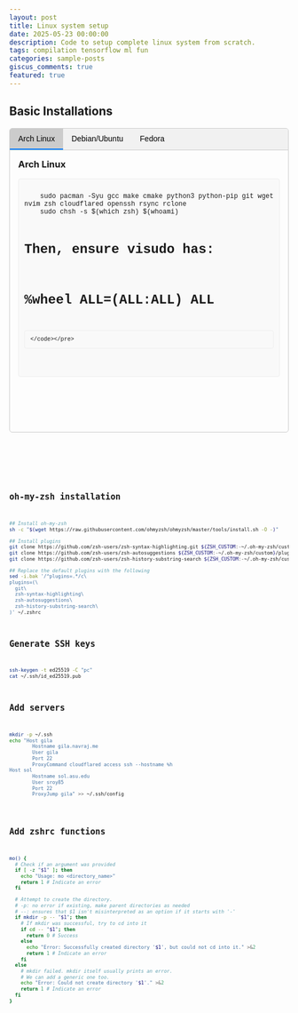 ```yaml
---
layout: post
title: Linux system setup
date: 2025-05-23 00:00:00
description: Code to setup complete linux system from scratch.
tags: compilation tensorflow ml fun
categories: sample-posts
giscus_comments: true
featured: true
---
```


## Basic Installations

<div class="tabs-container">
  <div class="tab-buttons">
    <button class="tab-button active" onclick="openTab(event, 'arch')">Arch Linux</button>
    <button class="tab-button" onclick="openTab(event, 'debian')">Debian/Ubuntu</button>
    <button class="tab-button" onclick="openTab(event, 'fedora')">Fedora</button>
  </div>

  <div id="arch" class="tab-content" style="display:block;">
    <h3>Arch Linux</h3>
    <pre><code class="language-bash">
    sudo pacman -Syu gcc make cmake python3 python-pip git wget nvim zsh cloudflared openssh rsync rclone
    sudo chsh -s $(which zsh) $(whoami)

# Then, ensure visudo has:
# %wheel ALL=(ALL:ALL) ALL
    </code></pre>
  </div>

  <div id="debian" class="tab-content">
    <h3>Debian / Ubuntu</h3>
    <pre><code class="language-bash">
# To add 'myuser' to the 'sudo' group
sudo usermod -aG sudo myuser
    </code></pre>
  </div>

  <div id="fedora" class="tab-content">
    <h3>Fedora / RHEL / CentOS</h3>
    <pre><code class="language-bash">
# To add 'myuser' to the 'wheel' group
sudo usermod -aG wheel myuser

# Typically, wheel group is already configured in /etc/sudoers
    </code></pre>
  </div>
</div>

<style>
  .tabs-container {
    border: 1px solid #ccc;
    border-radius: 5px;
    overflow: hidden; /* To contain floated elements or for border-radius */
    margin-bottom: 20px;
  }
  .tab-buttons {
    background-color: #f1f1f1;
    overflow: hidden; /* Clear floats */
    border-bottom: 1px solid #ccc;
  }
  .tab-button {
    background-color: inherit;
    float: left;
    border: none;
    outline: none;
    cursor: pointer;
    padding: 10px 15px;
    transition: 0.3s;
    font-size: 1em;
  }
  .tab-button:hover {
    background-color: #ddd;
  }
  .tab-button.active {
    background-color: #ccc;
    border-bottom: 2px solid #007bff; /* Or your preferred active color */
  }
  .tab-content {
    display: none;
    padding: 15px;
    border-top: none;
  }
  .tab-content h3 {
    margin-top: 0;
  }
  /* Style for code blocks within tabs if needed */
  .tab-content pre {
    background-color: #f9f9f9;
    border: 1px solid #eee;
    padding: 10px;
    border-radius: 4px;
    overflow-x: auto; /* For horizontal scrolling of long code lines */
  }
  .tab-content code {
    font-family: Consolas, "Courier New", monospace;
  }
</style>

<script>
  function openTab(evt, osName) {
    var i, tabcontent, tabbuttons;
    // Get all elements with class="tab-content" and hide them
    tabcontent = document.getElementsByClassName("tab-content");
    for (i = 0; i < tabcontent.length; i++) {
      tabcontent[i].style.display = "none";
    }

    // Get all elements with class="tab-button" and remove the class "active"
    tabbuttons = document.getElementsByClassName("tab-button");
    for (i = 0; i < tabbuttons.length; i++) {
      tabbuttons[i].className = tabbuttons[i].className.replace(" active", "");
    }

    // Show the current tab, and add an "active" class to the button that opened the tab
    document.getElementById(osName).style.display = "block";
    evt.currentTarget.className += " active";
  }

  // Optional: Open the first tab by default if no other logic handles it
  // document.addEventListener('DOMContentLoaded', function() {
  //   if (document.querySelector('.tab-button')) {
  //      document.querySelector('.tab-button').click();
  //   }
  // });
</script>

## oh-my-zsh installation
```bash
## Install oh-my-zsh
sh -c "$(wget https://raw.githubusercontent.com/ohmyzsh/ohmyzsh/master/tools/install.sh -O -)"

## Install plugins
git clone https://github.com/zsh-users/zsh-syntax-highlighting.git ${ZSH_CUSTOM:-~/.oh-my-zsh/custom}/plugins/zsh-syntax-highlighting
git clone https://github.com/zsh-users/zsh-autosuggestions ${ZSH_CUSTOM:-~/.oh-my-zsh/custom}/plugins/zsh-autosuggestions
git clone https://github.com/zsh-users/zsh-history-substring-search ${ZSH_CUSTOM:-~/.oh-my-zsh/custom}/plugins/zsh-history-substring-search

## Replace the default plugins with the following
sed -i.bak '/^plugins=.*/c\
plugins=(\
  git\
  zsh-syntax-highlighting\
  zsh-autosuggestions\
  zsh-history-substring-search\
)' ~/.zshrc
```

## Generate SSH keys
```bash
ssh-keygen -t ed25519 -C "pc"
cat ~/.ssh/id_ed25519.pub
```

## Add servers
```bash
mkdir -p ~/.ssh
echo "Host gila
        Hostname gila.navraj.me
        User gila
        Port 22
        ProxyCommand cloudflared access ssh --hostname %h
Host sol
        Hostname sol.asu.edu
        User sroy85
        Port 22
        ProxyJump gila" >> ~/.ssh/config
    
```

## Add zshrc functions
```bash
mo() {
  # Check if an argument was provided
  if [ -z "$1" ]; then
    echo "Usage: mo <directory_name>"
    return 1 # Indicate an error
  fi

  # Attempt to create the directory.
  # -p: no error if existing, make parent directories as needed
  # --: ensures that $1 isn't misinterpreted as an option if it starts with '-'
  if mkdir -p -- "$1"; then
    # If mkdir was successful, try to cd into it
    if cd -- "$1"; then
      return 0 # Success
    else
      echo "Error: Successfully created directory '$1', but could not cd into it." >&2
      return 1 # Indicate an error
    fi
  else
    # mkdir failed. mkdir itself usually prints an error.
    # We can add a generic one too.
    echo "Error: Could not create directory '$1'." >&2
    return 1 # Indicate an error
  fi
}
```
